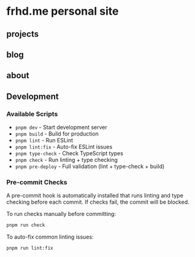 # frhd.me personal site

## projects

## blog

## about

## Development

### Available Scripts

- `pnpm dev` - Start development server
- `pnpm build` - Build for production
- `pnpm lint` - Run ESLint
- `pnpm lint:fix` - Auto-fix ESLint issues
- `pnpm type-check` - Check TypeScript types
- `pnpm check` - Run linting + type checking
- `pnpm pre-deploy` - Full validation (lint + type-check + build)

### Pre-commit Checks

A pre-commit hook is automatically installed that runs linting and type checking before each commit. If checks fail, the commit will be blocked.

To run checks manually before committing:
```bash
pnpm run check
```

To auto-fix common linting issues:
```bash
pnpm run lint:fix
```